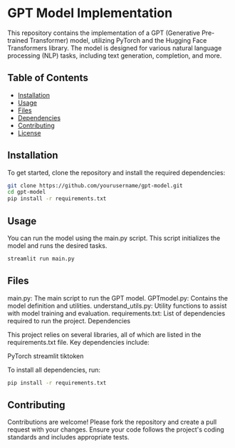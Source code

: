 # GPT Model Implementation

This repository contains the implementation of a GPT (Generative Pre-trained Transformer) model, utilizing PyTorch and the Hugging Face Transformers library. The model is designed for various natural language processing (NLP) tasks, including text generation, completion, and more.

## Table of Contents

- [Installation](#installation)
- [Usage](#usage)
- [Files](#files)
- [Dependencies](#dependencies)
- [Contributing](#contributing)
- [License](#license)

## Installation

To get started, clone the repository and install the required dependencies:

```bash
git clone https://github.com/yourusername/gpt-model.git
cd gpt-model
pip install -r requirements.txt
```

## Usage

You can run the model using the main.py script. This script initializes the model and runs the desired tasks.

```bash
streamlit run main.py
```

## Files

main.py: The main script to run the GPT model.
GPTmodel.py: Contains the model definition and utilities.
understand_utils.py: Utility functions to assist with model training and evaluation.
requirements.txt: List of dependencies required to run the project.
Dependencies

This project relies on several libraries, all of which are listed in the requirements.txt file. Key dependencies include:

PyTorch
streamlit
tiktoken

To install all dependencies, run:

```bash
pip install -r requirements.txt
```

## Contributing

Contributions are welcome! Please fork the repository and create a pull request with your changes. Ensure your code follows the project's coding standards and includes appropriate tests.
